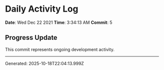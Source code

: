 # Daily Activity Log

**Date**: Wed Dec 22 2021
**Time**: 3:34:13 AM
**Commit**: 5

## Progress Update

This commit represents ongoing development activity.

---
Generated: 2025-10-18T22:04:13.999Z
